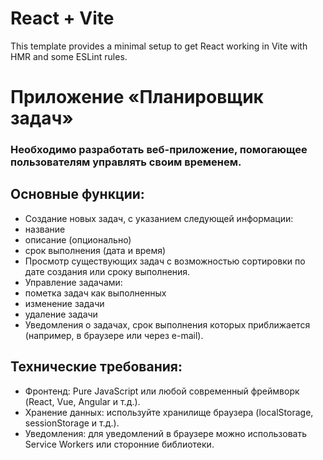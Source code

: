 # React + Vite

This template provides a minimal setup to get React working in Vite with HMR and some ESLint rules.

# Приложение «Планировщик задач»

### Необходимо разработать веб-приложение, помогающее пользователям управлять своим временем.

## Основные функции:

- Создание новых задач, с указанием следующей информации:
- название
- описание (опционально)
- срок выполнения (дата и время)
- Просмотр существующих задач с возможностью сортировки по дате создания или сроку выполнения.
- Управление задачами:
- пометка задач как выполненных
- изменение задачи
- удаление задачи
- Уведомления о задачах, срок выполнения которых приближается (например, в браузере или через e-mail).

## Технические требования:

- Фронтенд: Pure JavaScript или любой современный фреймворк (React, Vue, Angular и т.д.).
- Хранение данных: используйте хранилище браузера (localStorage, sessionStorage и т.д.).
- Уведомления: для уведомлений в браузере можно использовать Service Workers или сторонние библиотеки.
